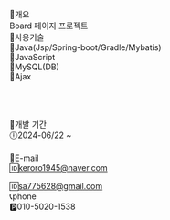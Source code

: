 📝개요<br>
Board 페이지 프로젝트 <br>
🧾사용기술<br>
🔲Java(Jsp/Spring-boot/Gradle/Mybatis)<br>
🔳JavaScript<br>
🔲MySQL(DB)<br>
🔳Ajax<br>
<br><br><br>



📆개발 기간<br>
🕕2024-06/22 ~<br>
<br>
📧E-mail<br>
🆔keroro1945@naver.com<br>

🆔sa775628@gmail.com<br>
📞phone<br>
🅿010-5020-1538<br>
